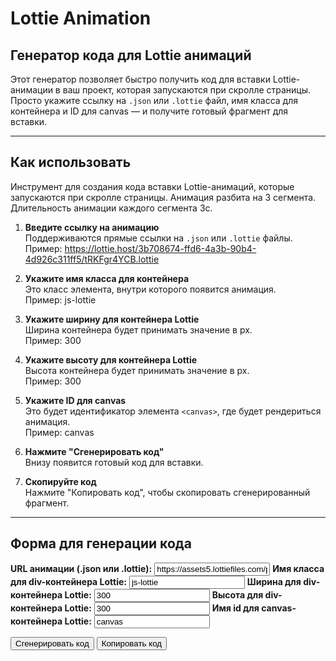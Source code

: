# Lottie Animation

## Генератор кода для Lottie анимаций

Этот генератор позволяет быстро получить код для вставки Lottie-анимации в ваш проект, которая запускаются при скролле страницы. Просто укажите ссылку на `.json` или `.lottie` файл, имя класса для контейнера и ID для canvas — и получите готовый фрагмент для вставки.

---

## Как использовать

Инструмент для создания кода вставки Lottie-анимаций, которые запускаются при скролле страницы.
Анимация разбита на 3 сегмента. Длительность анимации каждого сегмента 3с.

1. **Введите ссылку на анимацию**  
   Поддерживаются прямые ссылки на `.json` или `.lottie` файлы.
   Пример: <https://lottie.host/3b708674-ffd6-4a3b-90b4-4d926c311ff5/tRKFgr4YCB.lottie>

2. **Укажите имя класса для контейнера**  
Это класс элемента, внутри которого появится анимация.  
Пример:  js-lottie

3. **Укажите ширину для контейнера Lottie**  
Ширина контейнера будет принимать значение в px.  
Пример:  300

4. **Укажите высоту для контейнера Lottie**  
Высота контейнера будет принимать значение в px.  
Пример:  300

5. **Укажите ID для canvas**  
Это будет идентификатор элемента `<canvas>`, где будет рендериться анимация.  
Пример:  canvas

6. **Нажмите "Сгенерировать код"**  
Внизу появится готовый код для вставки.

7. **Скопируйте код**  
Нажмите "Копировать код", чтобы скопировать сгенерированный фрагмент.

---

## Форма для генерации кода

<!-- markdownlint-disable MD041 -->
<!-- markdownlint-disable MD033 -->

<div id="dotlottieGenerator">
  <label for="lottie__url" style="font-weight:bold;">URL анимации (.json или .lottie):</label>
  <input type="text" id="lottie__url" value="https://assets5.lottiefiles.com/packages/lf20_bb9b6cdf.json">
  <label for="lottie__div" style="font-weight:bold;">Имя класса для div-контейнера Lottie:</label>
  <input type="text" id="lottie__div" value="js-lottie">
  <label for="lottie__width" style="font-weight:bold;">Ширина для div-контейнера Lottie:</label>
  <input type="number" id="lottie__width" value="300">
  <label for="lottie__height" style="font-weight:bold;">Высота для div-контейнера Lottie:</label>
  <input type="number" id="lottie__height" value="300">
  <label for="lottie__canvas" style="font-weight:bold;">Имя id для canvas-контейнера Lottie:</label>
  <input type="text" id="lottie__canvas" value="canvas">

  <button id="generate__dotlottie">Сгенерировать код</button>
  <button id="copy__dotlottie">Копировать код</button>
  <h2 id="title" style="display: none">Пример сгенерированного кода</h2>
  <pre id="dotlottie__output"></pre>
</div>
